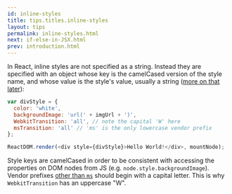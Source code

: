 ```yaml
---
id: inline-styles
title: tips.titles.inline-styles
layout: tips
permalink: inline-styles.html
next: if-else-in-JSX.html
prev: introduction.html
---
```


In React, inline styles are not specified as a string. Instead they are specified with an object whose key is the camelCased version of the style name, and whose value is the style's value, usually a string ([more on that later](/react/tips/style-props-value-px.html)):

```js
var divStyle = {
  color: 'white',
  backgroundImage: 'url(' + imgUrl + ')',
  WebkitTransition: 'all', // note the capital 'W' here
  msTransition: 'all' // 'ms' is the only lowercase vendor prefix
};

ReactDOM.render(<div style={divStyle}>Hello World!</div>, mountNode);
```

Style keys are camelCased in order to be consistent with accessing the properties on DOM nodes from JS (e.g. `node.style.backgroundImage`). Vendor prefixes [other than `ms`](http://www.andismith.com/blog/2012/02/modernizr-prefixed/) should begin with a capital letter. This is why `WebkitTransition` has an uppercase "W".
